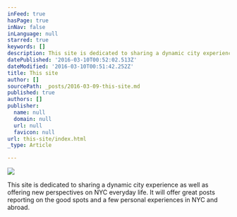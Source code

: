 ```yaml
---
inFeed: true
hasPage: true
inNav: false
inLanguage: null
starred: true
keywords: []
description: This site is dedicated to sharing a dynamic city experience as well as offering new perspectives NYC living. It will offer great posts reporting on the good spots and a few personal experiences in NYC and abroad.
datePublished: '2016-03-10T00:52:02.513Z'
dateModified: '2016-03-10T00:51:42.252Z'
title: This site
author: []
sourcePath: _posts/2016-03-09-this-site.md
published: true
authors: []
publisher:
  name: null
  domain: null
  url: null
  favicon: null
url: this-site/index.html
_type: Article

---
```

![](https://the-grid-user-content.s3-us-west-2.amazonaws.com/0e98ab6e-3d8c-414d-951d-f330fd86d8bb.jpg)

This site is dedicated to sharing a dynamic city experience as well as offering new perspectives on NYC everyday life. It will offer great posts reporting on the good spots and a few personal experiences in NYC and abroad.